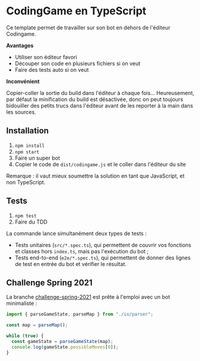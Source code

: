 # CodingGame en TypeScript

Ce template permet de travailler sur son bot en dehors de l'éditeur Codingame.  


**Avantages**

* Utiliser son éditeur favori
* Découper son code en plusieurs fichiers si on veut
* Faire des tests auto si on veut

**Inconvénient**

Copier-coller la sortie du build dans l'éditeur à chaque fois... Heureusement, par défaut la minification du build est désactivée, donc on peut toujours bidouiller des petits trucs dans l'éditeur avant de les reporter à la main dans les sources.

## Installation

1. `npm install`
2. `npm start`
3. Faire un super bot
4. Copier le code de `dist/codingame.js` et le coller dans l'éditeur du site

Remarque : il vaut mieux soumettre la solution en tant que JavaScript, et non TypeScript.

## Tests

1. `npm test`
2. Faire du TDD

La commande lance simultanément deux types de tests :  
* Tests unitaires (`src/*.spec.ts`), qui permettent de couvrir vos fonctions et classes hors `index.ts`, mais pas l'exécution du bot ;  
* Tests end-to-end (`e2e/*.spec.ts`), qui permettent de donner des lignes de test en entrée du bot et vérifier le résultat.


## Challenge Spring 2021

La branche [challenge-spring-2021](https://github.com/mkalam-alami/codingame-typescript/tree/challenge-spring-2021) est prête à l'emploi avec un bot minimaliste :

```typescript
import { parseGameState, parseMap } from "./io/parser";

const map = parseMap();

while (true) {
  const gameState = parseGameState(map);
  console.log(gameState.possibleMoves[0]);
}
```
